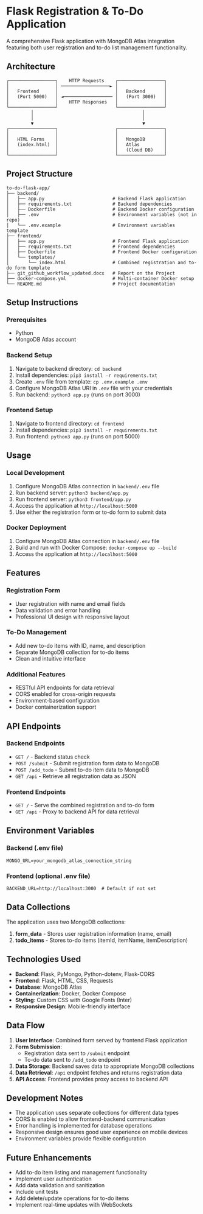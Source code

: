 # Flask Registration & To-Do Application

A comprehensive Flask application with MongoDB Atlas integration featuring both user registration and to-do list management functionality.

## Architecture

```
┌─────────────────┐    HTTP Requests    ┌─────────────────┐
│                 │ ──────────────────► │                 │
│   Frontend      │                     │   Backend       │
│   (Port 5000)   │ ◄────────────────── │   (Port 3000)   │
│                 │    HTTP Responses   │                 │
└─────────────────┘                     └─────────────────┘
         │                                        │
         │                                        │
         ▼                                        ▼
┌─────────────────┐                     ┌─────────────────┐
│                 │                     │                 │
│   HTML Forms    │                     │   MongoDB       │
│   (index.html)  │                     │   Atlas         │
│                 │                     │   (Cloud DB)    │
└─────────────────┘                     └─────────────────┘
```

## Project Structure

```
to-do-flask-app/
├── backend/
│   ├── app.py                         # Backend Flask application
│   ├── requirements.txt               # Backend dependencies
│   ├── Dockerfile                     # Backend Docker configuration
│   ├── .env                           # Environment variables (not in repo)
│   └── .env.example                   # Environment variables template
├── frontend/   
│   ├── app.py                         # Frontend Flask application
│   ├── requirements.txt               # Frontend dependencies
│   ├── Dockerfile                     # Frontend Docker configuration
│   └── templates/
│       └── index.html                 # Combined registration and to-do form template
├── git_github_workflow_updated.docx   # Report on the Project
├── docker-compose.yml                 # Multi-container Docker setup
└── README.md                          # Project documentation
```

## Setup Instructions

### Prerequisites
- Python 
- MongoDB Atlas account 

### Backend Setup
1. Navigate to backend directory: `cd backend`
2. Install dependencies: `pip3 install -r requirements.txt`
3. Create `.env` file from template: `cp .env.example .env`
4. Configure MongoDB Atlas URI in `.env` file with your credentials
5. Run backend: `python3 app.py` (runs on port 3000)

### Frontend Setup
1. Navigate to frontend directory: `cd frontend`
2. Install dependencies: `pip3 install -r requirements.txt`
3. Run frontend: `python3 app.py` (runs on port 5000)

## Usage

### Local Development
1. Configure MongoDB Atlas connection in `backend/.env` file
2. Run backend server: `python3 backend/app.py`
3. Run frontend server: `python3 frontend/app.py`
4. Access the application at `http://localhost:5000`
5. Use either the registration form or to-do form to submit data

### Docker Deployment
1. Configure MongoDB Atlas connection in `backend/.env` file
2. Build and run with Docker Compose: `docker-compose up --build`
3. Access the application at `http://localhost:5000`

## Features

### Registration Form
- User registration with name and email fields
- Data validation and error handling
- Professional UI design with responsive layout

### To-Do Management
- Add new to-do items with ID, name, and description
- Separate MongoDB collection for to-do items
- Clean and intuitive interface

### Additional Features
- RESTful API endpoints for data retrieval
- CORS enabled for cross-origin requests
- Environment-based configuration
- Docker containerization support

## API Endpoints

### Backend Endpoints
- `GET /` - Backend status check
- `POST /submit` - Submit registration form data to MongoDB
- `POST /add_todo` - Submit to-do item data to MongoDB
- `GET /api` - Retrieve all registration data as JSON

### Frontend Endpoints
- `GET /` - Serve the combined registration and to-do form
- `GET /api` - Proxy to backend API for data retrieval

## Environment Variables

### Backend (.env file)
```
MONGO_URL=your_mongodb_atlas_connection_string
```

### Frontend (optional .env file)
```
BACKEND_URL=http://localhost:3000  # Default if not set
```

## Data Collections

The application uses two MongoDB collections:
1. **form_data** - Stores user registration information (name, email)
2. **todo_items** - Stores to-do items (itemId, itemName, itemDescription)

## Technologies Used

- **Backend**: Flask, PyMongo, Python-dotenv, Flask-CORS
- **Frontend**: Flask, HTML, CSS, Requests
- **Database**: MongoDB Atlas
- **Containerization**: Docker, Docker Compose
- **Styling**: Custom CSS with Google Fonts (Inter)
- **Responsive Design**: Mobile-friendly interface

## Data Flow

1. **User Interface**: Combined form served by frontend Flask application
2. **Form Submission**: 
   - Registration data sent to `/submit` endpoint
   - To-do data sent to `/add_todo` endpoint
3. **Data Storage**: Backend saves data to appropriate MongoDB collections
4. **Data Retrieval**: `/api` endpoint fetches and returns registration data
5. **API Access**: Frontend provides proxy access to backend API

## Development Notes

- The application uses separate collections for different data types
- CORS is enabled to allow frontend-backend communication
- Error handling is implemented for database operations
- Responsive design ensures good user experience on mobile devices
- Environment variables provide flexible configuration

## Future Enhancements

- Add to-do item listing and management functionality
- Implement user authentication
- Add data validation and sanitization
- Include unit tests
- Add delete/update operations for to-do items
- Implement real-time updates with WebSockets
